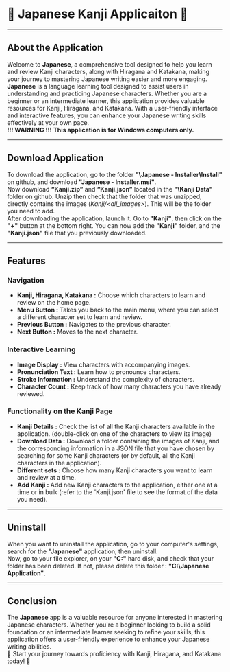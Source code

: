 # :white_flower: Japanese Kanji Applicaiton :white_flower:


-------------------------------------------------------------------------------------------------


## About the Application

Welcome to **Japanese**, a comprehensive tool designed to help you learn and review Kanji characters, along with Hiragana and Katakana, making your journey to mastering Japanese writing easier and more engaging.</br>
**Japanese** is a language learning tool designed to assist users in understanding and practicing Japanese characters. Whether you are a beginner or an intermediate learner, this application provides valuable resources for Kanji, Hiragana, and Katakana. With a user-friendly interface and interactive features, you can enhance your Japanese writing skills effectively at your own pace.</br>
**!!! WARNING !!!**
**This application is for Windows computers only.**


-------------------------------------------------------------------------------------------------


## Download Application

To download the application, go to the folder **"\Japanese - Installer\Install\"** on github, and download **"Japanese - Installer.msi"**.</br>
Now download **“Kanji.zip”** and **“Kanji.json”** located in the **"\Kanji Data\"** folder on github. Unzip then check that the folder that was unzipped, directly contains the images (_Kanji/<all_images>_). This will be the folder you need to add.</br>
After downloading the application, launch it. Go to **"Kanji"**, then click on the **"+"** button at the bottom right. You can now add the **"Kanji"** folder, and the **"Kanji.json"** file that you previously downloaded.


-------------------------------------------------------------------------------------------------


## Features

### Navigation

- **Kanji, Hiragana, Katakana :** Choose which characters to learn and review on the home page.
- **Menu Button :** Takes you back to the main menu, where you can select a different character set to learn and review.
- **Previous Button :** Navigates to the previous character.
- **Next Button :** Moves to the next character.

### Interactive Learning

- **Image Display :** View characters with accompanying images.
- **Pronunciation Text :** Learn how to pronounce characters.
- **Stroke Information :** Understand the complexity of characters.
- **Character Count :** Keep track of how many characters you have already reviewed.

### Functionality on the Kanji Page

- **Kanji Details :** Check the list of all the Kanji characters available in the application. (double-click on one of the characters to view its image)
- **Download Data :** Download a folder containing the images of Kanji, and the corresponding information in a JSON file that you have chosen by searching for some Kanji characters (or by default, all the Kanji characters in the application).
- **Different sets :** Choose how many Kanji characters you want to learn and review at a time.
- **Add Kanji :** Add new Kanji characters to the application, either one at a time or in bulk (refer to the 'Kanji.json' file to see the format of the data you need).


-------------------------------------------------------------------------------------------------


## Uninstall

When you want to uninstall the application, go to your computer's settings, search for the **"Japanese"** application, then uninstall.</br>
Now, go to your file explorer, on your **"C:\"** hard disk, and check that your folder has been deleted. If not, please delete this folder : **"C:\Japanese Application"**.


-------------------------------------------------------------------------------------------------


## Conclusion

The **Japanese** app is a valuable resource for anyone interested in mastering Japanese characters. Whether you're a beginner looking to build a solid foundation or an intermediate learner seeking to refine your skills, this application offers a user-friendly experience to enhance your Japanese writing abilities.</br>
:white_flower: Start your journey towards proficiency with Kanji, Hiragana, and Katakana today! :white_flower:
